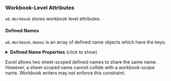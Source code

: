 ### Workbook-Level Attributes

`wb.Workbook` stores workbook level attributes.

#### Defined Names

`wb.Workbook.Names` is an array of defined name objects which have the keys:

<details>
	<summary><b>Defined Name Properties</b> (click to show)</summary>

| Key       | Description                                                      |
|:----------|:-----------------------------------------------------------------|
| `Sheet`   | Name scope.  Sheet Index (0 = first sheet) or `null` (Workbook)  |
| `Name`    | Case-sensitive name.  Standard rules apply **                    |
| `Ref`     | A1-style Reference (e.g. `"Sheet1!$A$1:$D$20"`)                  |
| `Comment` | Comment (only applicable for XLS/XLSX/XLSB)                      |
</details>

Excel allows two sheet-scoped defined names to share the same name.  However, a
sheet-scoped name cannot collide with a workbook-scope name.  Workbook writers
may not enforce this constraint.

